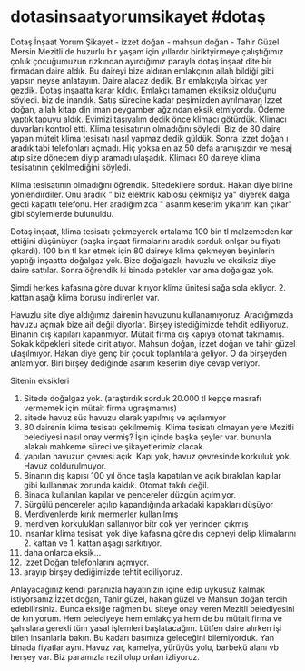 # dotasinsaatyorumsikayet #dotaş 
Dotaş İnşaat Yorum Şikayet - izzet doğan - mahsun doğan - Tahir Güzel
Mersin Mezitli'de huzurlu bir yaşam için yıllardır biriktyirmeye çalıştığımız çoluk çocuğumuzun rızkından ayırdığımız parayla dotaş inşaat dite bir firmadan daire aldık. Bu daireyi bize aldıran emlakçının allah bildiği gibi yapsın neyse anlatayım.
Daire alacaz dedik. Bir emlakçıyla birkaç yer gezdik. Dotaş inşaatta karar kıldık. Emlakçı tamamen eksiksiz olduğunu söyledi. biz de inandık. Satış sürecine kadar peşimizden ayrılmayan İzzet doğan, allah kitap din iman peygamber ağzından eksik etmiyordu. Ödeme yaptık tapuyu aldık. Evimizi taşıyalım dedik önce klimacı götürdük. Klimacı duvarları kontrol etti. Klima tesisatının olmadığını söyledi. Biz de 80 daire yapan müteit klima tesisatı nasıl yapmaz dedik güldük. Sonra İzzet doğan ı aradık tabi telefonları açmadı. Hiç yoksa en az 50 defa aramışızdır ve mesaj atıp size dönecem diyip aramadı ulaşadık. Klimacı 80 daireye klima tesisatının çekilmediğini söyledi.

Klima tesisatının olmadığını öğrendik. Sitedekilere sorduk. Hakan diye birine yönlendirdiler. Onu aradık " biz elektrik kablosu çekmişiz ya" diyerek dalga gecti kapattı telefonu. Her aradığımızda " asarım keserim yıkarım kan çıkar" gibi söylemlerde bulunuldu.

Dotaş inşaat, klima tesisatı çekmeyerek ortalama 100 bin tl malzemeden kar ettiğini düşünüyor (başka inşaat firmalarını aradık sorduk onlşar bu fiyatı çıkardı). 100 bin tl kar etmek için 80 daireye klima çekmeyen beyinlerin yaptığı inşaatta doğalgaz yok. Bize doğalgazlı, havuzlu ve eksiksiz diye daire sattılar. Sonra öğrendik ki binada petekler var ama doğalgaz yok. 

Şimdi herkes kafasına göre duvar kırıyor klima ünitesi sağa sola ekliyor. 2. kattan aşağı klima borusu indirenler var. 

Havuzlu site diye aldığımız dairenin havuzunu kullanamıyoruz. Aradığımızda havuzu açmak bize ait değil diyorlar. Birşey istediğimizde tehdit ediliyoruz. Binanın dış kapıları kapanmıyor. Mütait firma dış kapıya otomat takmamış. Sokak köpekleri sitede cirit atıyor. Mahsun doğan, izzet doğan ve tahir güzel ulaşılmıyor. Hakan diye genç bir çocuk toplantılara geliyor. O da birşeyden anlamıyor. Biri birşey dediğinde asarım keserim diye cevap veriyor.

Sitenin eksikleri
1) Sitede doğalgaz yok. (araştırdık sorduk 20.000 tl kepçe masrafı vermemek için mütait firma ugraşmamış)
2) sitede havuz süs havuzu olarak yapılmış ve açılamıyor
3) 80 dairenin klima tesisatı çekilmemiş. Klima tesisatı olmayan yere Mezitli belediyesi nasıl onay vermiş? İşin içinde başka şeyler var. bununla alakalı mahkeme süreci ve şikayetlerimiz olacak.
4) yapılan havuzun çevresi açık. Kapı yok, havuz çevresinde korkuluk yok. Havuz doldurulmuyor.
5) Binanın dış kapısı 100 yıl önce taşla kapatılan ve açık bırakılan kapılar gibi kullanmak zorunda kaldık. Otomat takılı değil.
6) Binada kullanılan kapılar ve pencereler düzgün açılmıyor.
7) Sürgülü pencereler açılıp kapandığında arkadaki kapakları düşüyor
8) Merdivenlerde kırık mermerler kullanılmış
9) merdiven korkulukları sallanıyor bitr çok yer yerinden çıkmış
10) İnsanlar klima tesisatı yok diye kafasına göre dış cepheyi delip klimalarını 2. kattan ve 1. kattan aşagı sarkıtıyor.
11) daha onlarca eksik...
12) İzzet Doğan telefonlarını açmıyor.
13) arayıp birşey dediğimizde tehtit ediliyoruz.

Anlayacağınız kendi paranızla hayatınızın içine edip uykusuz kalmak istiyorsanız İzzet doğan, Tahir güzel, hakan güzel ve Mahsun doğan tercih edebilirsiniz. Bunca eksiğe rağmen bu siteye onay veren Mezitli belediyesini de kınıyorum. Hem belediyeye hem emlakçıya hem de bu mütait firma ve şahıslara gerekli tüm yasal işlemleri başlatacağım. Lütfen daire alırken işi bilen insanlarla bakın. Bu kadarı başımıza geleceğini bilemiyorduk. Yan binada fiyatlar aynı. Havuz var, kamelya, yürüyüş yolu, barbekü alanı vb herşey var. Biz paramızla rezil olup onları izliyoruz. 
